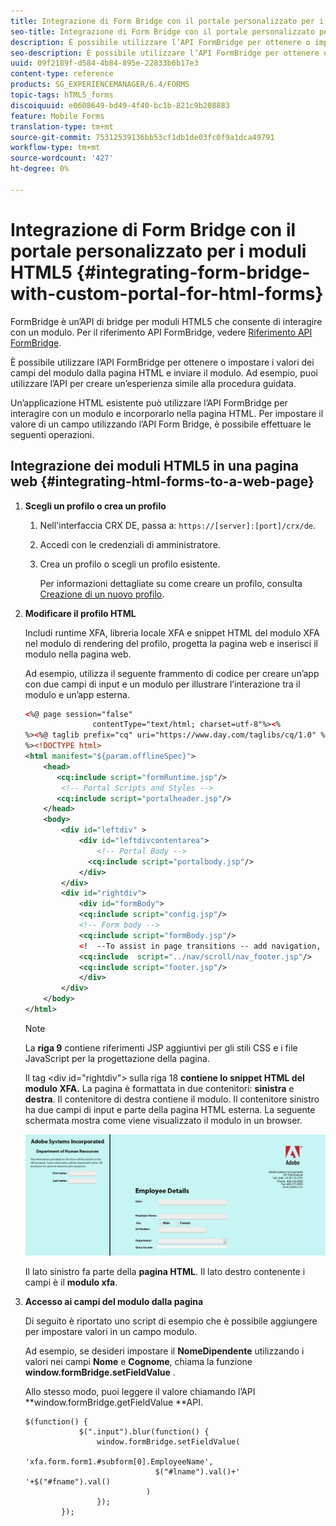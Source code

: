 ```yaml
---
title: Integrazione di Form Bridge con il portale personalizzato per i moduli HTML5
seo-title: Integrazione di Form Bridge con il portale personalizzato per i moduli HTML5
description: È possibile utilizzare l’API FormBridge per ottenere o impostare i valori dei campi del modulo dalla pagina HTML e inviare il modulo.
seo-description: È possibile utilizzare l’API FormBridge per ottenere o impostare i valori dei campi del modulo dalla pagina HTML e inviare il modulo.
uuid: 09f2189f-d584-4b84-895e-22833b6b17e3
content-type: reference
products: SG_EXPERIENCEMANAGER/6.4/FORMS
topic-tags: hTML5_forms
discoiquuid: e0608649-bd49-4f40-bc1b-821c9b208883
feature: Mobile Forms
translation-type: tm+mt
source-git-commit: 75312539136bb53cf1db1de03fc0f9a1dca49791
workflow-type: tm+mt
source-wordcount: '427'
ht-degree: 0%

---
```



# Integrazione di Form Bridge con il portale personalizzato per i moduli HTML5 {#integrating-form-bridge-with-custom-portal-for-html-forms}

FormBridge è un’API di bridge per moduli HTML5 che consente di interagire con un modulo. Per il riferimento API FormBridge, vedere [Riferimento API FormBridge](/help/forms/using/form-bridge-apis.md).

È possibile utilizzare l’API FormBridge per ottenere o impostare i valori dei campi del modulo dalla pagina HTML e inviare il modulo. Ad esempio, puoi utilizzare l’API per creare un’esperienza simile alla procedura guidata.

Un’applicazione HTML esistente può utilizzare l’API FormBridge per interagire con un modulo e incorporarlo nella pagina HTML. Per impostare il valore di un campo utilizzando l’API Form Bridge, è possibile effettuare le seguenti operazioni.

## Integrazione dei moduli HTML5 in una pagina web {#integrating-html-forms-to-a-web-page}

1. **Scegli un profilo o crea un profilo**

   1. Nell&#39;interfaccia CRX DE, passa a: `https://[server]:[port]/crx/de`.
   1. Accedi con le credenziali di amministratore.
   1. Crea un profilo o scegli un profilo esistente.

      Per informazioni dettagliate su come creare un profilo, consulta [Creazione di un nuovo profilo](/help/forms/using/custom-profile.md).

1. **Modificare il profilo HTML**

   Includi runtime XFA, libreria locale XFA e snippet HTML del modulo XFA nel modulo di rendering del profilo, progetta la pagina web e inserisci il modulo nella pagina web.

   Ad esempio, utilizza il seguente frammento di codice per creare un’app con due campi di input e un modulo per illustrare l’interazione tra il modulo e un’app esterna.

   ```xml
   <%@ page session="false"
                  contentType="text/html; charset=utf-8"%><%
   %><%@ taglib prefix="cq" uri="https://www.day.com/taglibs/cq/1.0" %><%
   %><!DOCTYPE html>
   <html manifest="${param.offlineSpec}">
       <head>
          <cq:include script="formRuntime.jsp"/>
           <!-- Portal Scripts and Styles -->
          <cq:include script="portalheader.jsp"/> 
       </head>
       <body>
           <div id="leftdiv" >
               <div id="leftdivcontentarea">   
                   <!-- Portal Body -->
                 <cq:include script="portalbody.jsp"/>  
               </div>
           </div>
           <div id="rightdiv">
               <div id="formBody">
               <cq:include script="config.jsp"/>
               <!-- Form body -->
               <cq:include script="formBody.jsp"/>
               <!  --To assist in page transitions -- add navigation, based on scrolling -->
               <cq:include  script="../nav/scroll/nav_footer.jsp"/>
               <cq:include script="footer.jsp"/>
               </div>    
           </div>
       </body>
   </html>
   ```

   >[!NOTE]
   >
   >La **riga 9** contiene riferimenti JSP aggiuntivi per gli stili CSS e i file JavaScript per la progettazione della pagina.
   >
   >Il tag &lt;div id=&quot;rightdiv&quot;> sulla riga 18 **contiene lo snippet HTML del modulo XFA.**
   La pagina è formattata in due contenitori: **sinistra** e **destra**. Il contenitore di destra contiene il modulo. Il contenitore sinistro ha due campi di input e parte della pagina HTML esterna.
   La seguente schermata mostra come viene visualizzato il modulo in un browser.

   ![portale](assets/portal.jpg)

   Il lato sinistro fa parte della **pagina HTML**. Il lato destro contenente i campi è il **modulo xfa**.

1. **Accesso ai campi del modulo dalla pagina**

   Di seguito è riportato uno script di esempio che è possibile aggiungere per impostare valori in un campo modulo.

   Ad esempio, se desideri impostare il **NomeDipendente** utilizzando i valori nei campi **Nome** e **Cognome**, chiama la funzione **window.formBridge.setFieldValue** .

   Allo stesso modo, puoi leggere il valore chiamando l’API **window.formBridge.getFieldValue **API.

   ```
   $(function() {
               $(".input").blur(function() {
                   window.formBridge.setFieldValue(
                               'xfa.form.form1.#subform[0].EmployeeName',
                                $("#lname").val()+' '+$("#fname").val()
                              )
                   });
           });
   ```

